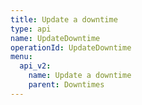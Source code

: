 ```yaml
---
title: Update a downtime
type: api
name: UpdateDowntime
operationId: UpdateDowntime
menu:
  api_v2:
    name: Update a downtime
    parent: Downtimes
---
```

